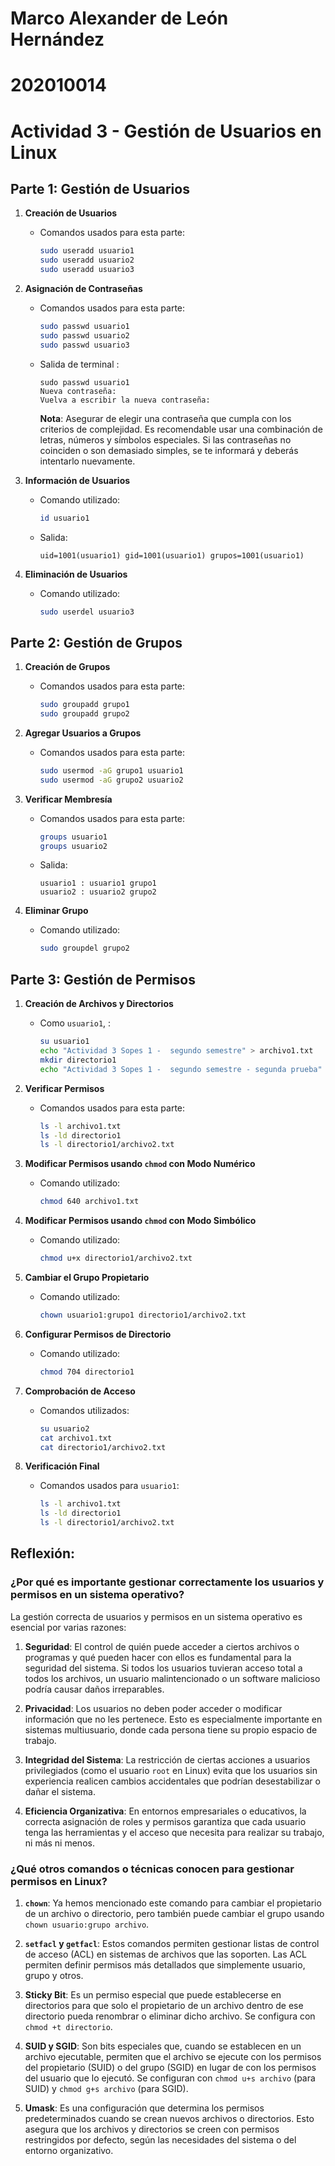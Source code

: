 # Marco Alexander de León Hernández
# 202010014
# Actividad 3 - Gestión de Usuarios en Linux

## Parte 1: Gestión de Usuarios

1. **Creación de Usuarios**
   - Comandos usados para esta parte:
     ```bash
     sudo useradd usuario1
     sudo useradd usuario2
     sudo useradd usuario3
     ```

2. **Asignación de Contraseñas**
   - Comandos usados para esta parte:
     ```bash
     sudo passwd usuario1
     sudo passwd usuario2
     sudo passwd usuario3
     ```
   - Salida de terminal :
     ```
     sudo passwd usuario1
     Nueva contraseña: 
     Vuelva a escribir la nueva contraseña: 
     ```
     **Nota**: Asegurar de elegir una contraseña que cumpla con los criterios de complejidad. Es recomendable usar una combinación de letras, números y símbolos especiales. Si las contraseñas no coinciden o son demasiado simples, se te informará y deberás intentarlo nuevamente.


3. **Información de Usuarios**
   - Comando utilizado:
     ```bash
     id usuario1
     ```
   - Salida:
     ```
     uid=1001(usuario1) gid=1001(usuario1) grupos=1001(usuario1)
     ```

4. **Eliminación de Usuarios**
   - Comando utilizado:
     ```bash
     sudo userdel usuario3
     ```

## Parte 2: Gestión de Grupos

1. **Creación de Grupos**
   - Comandos usados para esta parte:
     ```bash
     sudo groupadd grupo1
     sudo groupadd grupo2
     ```

2. **Agregar Usuarios a Grupos**
   - Comandos usados para esta parte:
     ```bash
     sudo usermod -aG grupo1 usuario1
     sudo usermod -aG grupo2 usuario2
     ```

3. **Verificar Membresía**
   - Comandos usados para esta parte:
     ```bash
     groups usuario1
     groups usuario2
     ```
   - Salida:
     ```
     usuario1 : usuario1 grupo1
     usuario2 : usuario2 grupo2
     ```

4. **Eliminar Grupo**
   - Comando utilizado:
     ```bash
     sudo groupdel grupo2
     ```

## Parte 3: Gestión de Permisos

1. **Creación de Archivos y Directorios**
   - Como `usuario1`, :
     ```bash
     su usuario1
     echo "Actividad 3 Sopes 1 -  segundo semestre" > archivo1.txt
     mkdir directorio1
     echo "Actividad 3 Sopes 1 -  segundo semestre - segunda prueba" > directorio1/archivo2.txt
     ```

2. **Verificar Permisos**
   - Comandos usados para esta parte:
     ```bash
     ls -l archivo1.txt
     ls -ld directorio1
     ls -l directorio1/archivo2.txt
     ```

3. **Modificar Permisos usando `chmod` con Modo Numérico**
   - Comando utilizado:
     ```bash
     chmod 640 archivo1.txt
     ```

4. **Modificar Permisos usando `chmod` con Modo Simbólico**
   - Comando utilizado:
     ```bash
     chmod u+x directorio1/archivo2.txt
     ```

5. **Cambiar el Grupo Propietario**
   - Comando utilizado:
     ```bash
     chown usuario1:grupo1 directorio1/archivo2.txt
     ```

6. **Configurar Permisos de Directorio**
   - Comando utilizado:
     ```bash
     chmod 704 directorio1
     ```

7. **Comprobación de Acceso**
   - Comandos utilizados:
     ```bash
     su usuario2
     cat archivo1.txt
     cat directorio1/archivo2.txt
     ```
   

8. **Verificación Final**
   - Comandos usados  para `usuario1`:
     ```bash
     ls -l archivo1.txt
     ls -ld directorio1
     ls -l directorio1/archivo2.txt
     ```

## Reflexión:

### ¿Por qué es importante gestionar correctamente los usuarios y permisos en un sistema operativo?

La gestión correcta de usuarios y permisos en un sistema operativo es esencial por varias razones:

1. **Seguridad**: El control de quién puede acceder a ciertos archivos o programas y qué pueden hacer con ellos es fundamental para la seguridad del sistema. Si todos los usuarios tuvieran acceso total a todos los archivos, un usuario malintencionado o un software malicioso podría causar daños irreparables.

2. **Privacidad**: Los usuarios no deben poder acceder o modificar información que no les pertenece. Esto es especialmente importante en sistemas multiusuario, donde cada persona tiene su propio espacio de trabajo.

3. **Integridad del Sistema**: La restricción de ciertas acciones a usuarios privilegiados (como el usuario `root` en Linux) evita que los usuarios sin experiencia realicen cambios accidentales que podrían desestabilizar o dañar el sistema.

4. **Eficiencia Organizativa**: En entornos empresariales o educativos, la correcta asignación de roles y permisos garantiza que cada usuario tenga las herramientas y el acceso que necesita para realizar su trabajo, ni más ni menos.

### ¿Qué otros comandos o técnicas conocen para gestionar permisos en Linux?

1. **`chown`**: Ya hemos mencionado este comando para cambiar el propietario de un archivo o directorio, pero también puede cambiar el grupo usando `chown usuario:grupo archivo`.

2. **`setfacl` y `getfacl`**: Estos comandos permiten gestionar listas de control de acceso (ACL) en sistemas de archivos que las soporten. Las ACL permiten definir permisos más detallados que simplemente usuario, grupo y otros.

3. **Sticky Bit**: Es un permiso especial que puede establecerse en directorios para que solo el propietario de un archivo dentro de ese directorio pueda renombrar o eliminar dicho archivo. Se configura con `chmod +t directorio`.

4. **SUID y SGID**: Son bits especiales que, cuando se establecen en un archivo ejecutable, permiten que el archivo se ejecute con los permisos del propietario (SUID) o del grupo (SGID) en lugar de con los permisos del usuario que lo ejecutó. Se configuran con `chmod u+s archivo` (para SUID) y `chmod g+s archivo` (para SGID).

5. **Umask**: Es una configuración que determina los permisos predeterminados cuando se crean nuevos archivos o directorios. Esto asegura que los archivos y directorios se creen con permisos restringidos por defecto, según las necesidades del sistema o del entorno organizativo.



